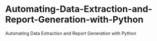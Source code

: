 # Automating-Data-Extraction-and-Report-Generation-with-Python
Automating Data Extraction and Report Generation with Python
